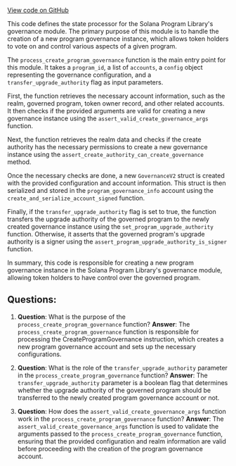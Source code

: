 [View code on GitHub](https://github.com/solana-labs/solana-program-library/governance/program/src/processor/process_create_program_governance.rs)

This code defines the state processor for the Solana Program Library's governance module. The primary purpose of this module is to handle the creation of a new program governance instance, which allows token holders to vote on and control various aspects of a given program.

The `process_create_program_governance` function is the main entry point for this module. It takes a `program_id`, a list of `accounts`, a `config` object representing the governance configuration, and a `transfer_upgrade_authority` flag as input parameters.

First, the function retrieves the necessary account information, such as the realm, governed program, token owner record, and other related accounts. It then checks if the provided arguments are valid for creating a new governance instance using the `assert_valid_create_governance_args` function.

Next, the function retrieves the realm data and checks if the create authority has the necessary permissions to create a new governance instance using the `assert_create_authority_can_create_governance` method.

Once the necessary checks are done, a new `GovernanceV2` struct is created with the provided configuration and account information. This struct is then serialized and stored in the `program_governance_info` account using the `create_and_serialize_account_signed` function.

Finally, if the `transfer_upgrade_authority` flag is set to true, the function transfers the upgrade authority of the governed program to the newly created governance instance using the `set_program_upgrade_authority` function. Otherwise, it asserts that the governed program's upgrade authority is a signer using the `assert_program_upgrade_authority_is_signer` function.

In summary, this code is responsible for creating a new program governance instance in the Solana Program Library's governance module, allowing token holders to have control over the governed program.
## Questions: 
 1. **Question**: What is the purpose of the `process_create_program_governance` function?
   **Answer**: The `process_create_program_governance` function is responsible for processing the CreateProgramGovernance instruction, which creates a new program governance account and sets up the necessary configurations.

2. **Question**: What is the role of the `transfer_upgrade_authority` parameter in the `process_create_program_governance` function?
   **Answer**: The `transfer_upgrade_authority` parameter is a boolean flag that determines whether the upgrade authority of the governed program should be transferred to the newly created program governance account or not.

3. **Question**: How does the `assert_valid_create_governance_args` function work in the `process_create_program_governance` function?
   **Answer**: The `assert_valid_create_governance_args` function is used to validate the arguments passed to the `process_create_program_governance` function, ensuring that the provided configuration and realm information are valid before proceeding with the creation of the program governance account.